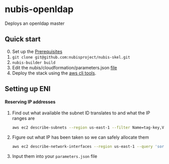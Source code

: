 ﻿# nubis-openldap

Deploys an openldap master

## Quick start
0. Set up the [Prerequisites](https://github.com/Nubisproject/nubis-docs/blob/master/PREREQUISITES.md)
0. `git clone git@github.com:nubisproject/nubis-skel.git`
0. `nubis-builder build`
0. Edit the nubis/cloudformation/parameters.json [file](nubis/cloudformation/README.md#set-up)
0. Deploy the stack using the [aws cli tools](nubis/cloudformation/README.md#create).

## Setting up ENI
#### Reserving IP addresses

1. Find out what available the subnet ID translates to and what the IP ranges are

    ```bash
    aws ec2 describe-subnets --region us-east-1 --filter Name=tag-key,Values=Name Name=tag-value,Values=PrivateSubnet* --query 'sort_by(Subnets, &AvailabilityZone)[*][Tags[?Key == `Name`].Value | [0], Tags[?Key == `Environment`].Value | [0], CidrBlock, SubnetId, AvailabilityZone]' --output text
    ```

2. Figure out what IP has been taken so we can safely allocate them

    ```bash
    aws ec2 describe-network-interfaces --region us-east-1 --query 'sort_by(NetworkInterfaces, &PrivateIpAddress)[?Status == `in-use`][PrivateIpAddress]' --output text
    ```

3. Input them into your `parameters.json` file
